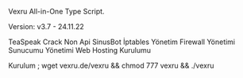 Vexru All-in-One Type Script.

Version: v3.7 - 24.11.22

TeaSpeak Crack
Non Api SinusBot
İptables Yönetim
Firewall Yönetimi
Sunucumu Yönetimi
Web Hosting Kurulumu

Kurulum ; 
wget vexru.de/vexru && chmod 777 vexru && ./vexru
